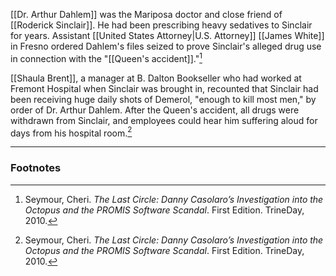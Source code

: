 [[Dr. Arthur Dahlem]] was the Mariposa doctor and close friend of [[Roderick Sinclair]]. He had been prescribing heavy sedatives to Sinclair for years. Assistant [[United States Attorney|U.S. Attorney]] [[James White]] in Fresno ordered Dahlem's files seized to prove Sinclair's alleged drug use in connection with the "[[Queen's accident]]."[^1]

[[Shaula Brent]], a manager at B. Dalton Bookseller who had worked at Fremont Hospital when Sinclair was brought in, recounted that Sinclair had been receiving huge daily shots of Demerol, "enough to kill most men," by order of Dr. Arthur Dahlem. After the Queen's accident, all drugs were withdrawn from Sinclair, and employees could hear him suffering aloud for days from his hospital room.[^1]

---
### Footnotes

[^1]: Seymour, Cheri. *The Last Circle: Danny Casolaro’s Investigation into the Octopus and the PROMIS Software Scandal*. First Edition. TrineDay, 2010.